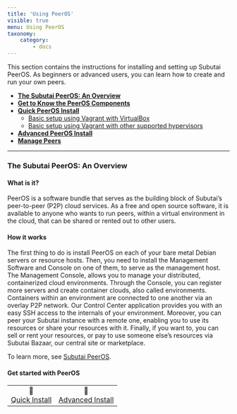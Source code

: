 ```yaml
---
title: 'Using PeerOS'
visible: true
menu: Using PeerOS
taxonomy:
    category:
        - docs
---
```


This section contains the instructions for installing and setting up Subutai PeerOS. As beginners or advanced users, you can learn how to create and run your own peers.

* **[The Subutai PeerOS: An Overview](#peeros-overview)**
* **[Get to Know the PeerOS Components](peeros-components)**
* **[Quick PeerOS Install](peeros-quick-install)**
  * [Basic setup using Vagrant with VirtualBox](peeros-quick-install/virtualbox)
  * [Basic setup using Vagrant with other supported hypervisors](peeros-quick-install/other-hypervisors) 
* **[Advanced PeerOS Install](peeros-advanced-install)**
* **[Manage Peers](manage-peers)**

***

### <a name="peeros-overview"> </a> The Subutai PeerOS: An Overview

#### What is it?

PeerOS is a software bundle that serves as the building block of Subutai’s peer-to-peer (P2P) cloud services. As a free and open source software, it is available to anyone who wants to run peers, within a virtual environment in the cloud, that can be shared or rented out to other users. 

#### How it works
The first thing to do is install PeerOS on each of your bare metal Debian servers or resource hosts. Then, you need to install the Management Software and Console on one of them, to serve as the management host. The Management Console, allows you to manage your distributed, containerized cloud environments. Through the Console, you can register more servers and create container clouds, also called environments. Containers within an environment are connected to one another via an overlay P2P network. Our Control Center application provides you with an easy SSH access to the internals of your environment. Moreover, you can peer your Subutai instance with a remote one, enabling you to use its resources or share your resources with it. Finally, if you want to, you can sell or rent your resources, or pay to use someone else’s resources via Subutai Bazaar, our central site or marketplace.

To learn more, see [Subutai PeerOS](https://subutai.io/peer-os.html).

#### Get started with PeerOS
   
<table>
 <tr rowspan="2" align="center"> 
  <td> 🔻 <br>
   <a href="using-peeros/peeros-quick-install"> Quick Install </a>    
  </td>
  <td> 🔻 <br>
   <a href="using-peeros/peeros-advanced-install"> Advanced Install </a>
  </td>
 </tr>
</table>




